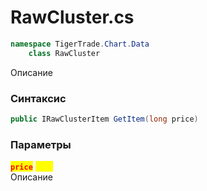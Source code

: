 
# RawCluster.cs
```csharp
namespace TigerTrade.Chart.Data  
    class RawCluster
```

Описание

### Синтаксис
```csharp
public IRawClusterItem GetItem(long price)
```

### Параметры
<mark style="color:red;">**`price`**</mark> <mark style="color:yellow;">`long`</mark>  
 Описание  
  

                    
                    